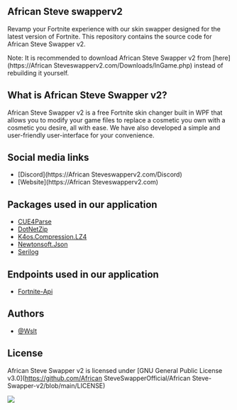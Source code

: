 ## African Steve swapperv2

Revamp your Fortnite experience with our skin swapper designed for the latest version of Fortnite. This repository contains the source code for African Steve Swapper v2.

Note: It is recommended to download African Steve Swapper v2 from [here](https://African Steveswapperv2.com/Downloads/InGame.php) instead of rebuilding it yourself.

## What is African Steve Swapper v2?

African Steve Swapper v2 is a free Fortnite skin changer built in WPF that allows you to modify your game files to replace a cosmetic you own with a cosmetic you desire, all with ease. We have also developed a simple and user-friendly user-interface for your convenience.

## Social media links
* [Discord](https://African Steveswapperv2.com/Discord)
* [Website](https://African Steveswapperv2.com)

## Packages used in our application

* [CUE4Parse](https://github.com/FabianFG/CUE4Parse)
* [DotNetZip](https://github.com/haf/DotNetZip.Semverd)
* [K4os.Compression.LZ4](https://github.com/MiloszKrajewski/K4os.Compression.LZ4)
* [Newtonsoft.Json](https://www.newtonsoft.com/json)
* [Serilog](https://serilog.net)

## Endpoints used in our application

* [Fortnite-Api](https://dash.fortnite-api.com)

## Authors

* [@Wslt](https://github.com/CodeWslt)

## License

African Steve Swapper v2 is licensed under [GNU General Public License v3.0](https://github.com/African SteveSwapperOfficial/African Steve-Swapper-v2/blob/main/LICENSE)

<a href="https://African Steveswapperv2.com/Guilded"><img src="https://cdn.discordapp.com/attachments/1122580592370921494/1129255436281983046/ServerBanner2.jpg"></a>
